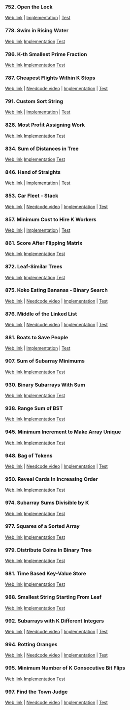 ### 752. Open the Lock

<a href="https://leetcode.com/problems/open-the-lock">Web link</a> |
[Implementation](src/main/java/leetcode/Solution00752.java) |
[Test](src/test/java/leetcode/Solution00752Test.java)

### 778. Swim in Rising Water

<a href="https://leetcode.com/problems/swim-in-rising-water">Web link</a>
[Implementation](src/main/java/leetcode/Solution00778.java)
[Test](src/test/java/leetcode/Solution00778Test.java)

### 786. K-th Smallest Prime Fraction

<a href="https://leetcode.com/problems/k-th-smallest-prime-fraction">Web link</a>
[Implementation](src/main/java/leetcode/Solution00786.java)
[Test](src/test/java/leetcode/Solution00786Test.java)

### 787. Cheapest Flights Within K Stops

<a href="https://leetcode.com/problems/cheapest-flights-within-k-stops">Web link</a> |
<a href="https://www.youtube.com/watch?v=5eIK3zUdYmE">Needcode video</a> |
[Implementation](src/main/java/leetcode/Solution00787.java) |
[Test](src/test/java/leetcode/Solution00787Test.java)

### 791. Custom Sort String

<a href="https://leetcode.com/problems/custom-sort-string">Web link</a> |
[Implementation](src/main/java/leetcode/Solution00791.java) |
[Test](src/test/java/leetcode/Solution00791Test.java)

### 826. Most Profit Assigning Work

<a href="https://leetcode.com/problems/most-profit-assigning-work">Web link</a>
[Implementation](src/main/java/leetcode/Solution00826.java)
[Test](src/test/java/leetcode/Solution00826Test.java)

### 834. Sum of Distances in Tree

<a href="https://leetcode.com/problems/sum-of-distances-in-tree">Web link</a>
[Implementation](src/main/java/leetcode/Solution00834.java)
[Test](src/test/java/leetcode/Solution00834Test.java)

### 846. Hand of Straights

<a href="https://leetcode.com/problems/hand-of-straights">Web link</a> |
[Implementation](src/main/java/leetcode/Solution00846.java) |
[Test](src/test/java/leetcode/Solution00846Test.java)

### 853. Car Fleet - Stack

<a href="https://leetcode.com/problems/car-fleet">Web link</a> |
<a href="https://www.youtube.com/watch?v=Pr6T-3yB9RM">Needcode video</a> |
[Implementation](src/main/java/leetcode/Solution00853.java) |
[Test](src/test/java/leetcode/Solution00853Test.java)

### 857. Minimum Cost to Hire K Workers

<a href="https://leetcode.com/problems/minimum-cost-to-hire-k-workers">Web link</a> |
[Implementation](src/main/java/leetcode/Solution00857.java) |
[Test](src/test/java/leetcode/Solution00857Test.java)

### 861. Score After Flipping Matrix

<a href="https://leetcode.com/problems/score-after-flipping-matrix">Web link</a>
[Implementation](src/main/java/leetcode/Solution00861.java)
[Test](src/test/java/leetcode/Solution00861Test.java)

### 872. Leaf-Similar Trees

<a href="https://leetcode.com/problems/leaf-similar-trees">Web link</a>
[Implementation](src/main/java/leetcode/Solution00872.java)
[Test](src/test/java/leetcode/Solution00872Test.java)

### 875. Koko Eating Bananas - Binary Search

<a href="https://leetcode.com/problems/koko-eating-bananas">Web link</a> |
<a href="https://www.youtube.com/watch?v=U2SozAs9RzA">Needcode video</a> |
[Implementation](src/main/java/leetcode/Solution00875.java) |
[Test](src/test/java/leetcode/Solution00875Test.java)

### 876. Middle of the Linked List

<a href="https://leetcode.com/problems/middle-of-the-linked-list">Web link</a> |
<a href="https://www.youtube.com/watch?v=A2_ldqM4QcY">Needcode video</a> |
[Implementation](src/main/java/leetcode/Solution00876.java) |
[Test](src/test/java/leetcode/Solution00876Test.java)

### 881. Boats to Save People

<a href="https://leetcode.com/problems/boats-to-save-people">Web link</a> |
[Implementation](src/main/java/leetcode/Solution00881.java) |
[Test](src/test/java/leetcode/Solution00881Test.java)

### 907. Sum of Subarray Minimums

<a href="https://leetcode.com/problems/sum-of-subarray-minimums">Web link</a>
[Implementation](src/main/java/leetcode/Solution00907.java)
[Test](src/test/java/leetcode/Solution00907Test.java)

### 930. Binary Subarrays With Sum

<a href="https://leetcode.com/problems/binary-subarrays-with-sum">Web link</a>
[Implementation](src/main/java/leetcode/Solution00930.java)
[Test](src/test/java/leetcode/Solution00930Test.java)

### 938. Range Sum of BST

<a href="https://leetcode.com/problems/range-sum-of-bst">Web link</a>
[Implementation](src/main/java/leetcode/Solution00938.java)
[Test](src/test/java/leetcode/Solution00938Test.java)

### 945. Minimum Increment to Make Array Unique

<a href="https://leetcode.com/problems/minimum-increment-to-make-array-unique">Web link</a>
[Implementation](src/main/java/leetcode/Solution00945.java)
[Test](src/test/java/leetcode/Solution00945Test.java)

### 948. Bag of Tokens

<a href="https://leetcode.com/problems/bag-of-tokens">Web link</a> |
<a href="https://www.youtube.com/watch?v=prI82maTivg">Needcode video</a> |
[Implementation](src/main/java/leetcode/Solution00948.java) |
[Test](src/test/java/leetcode/Solution00948Test.java)

### 950. Reveal Cards In Increasing Order

<a href="https://leetcode.com/problems/reveal-cards-in-increasing-order">Web link</a>
[Implementation](src/main/java/leetcode/Solution00950.java)
[Test](src/test/java/leetcode/Solution00950Test.java)

### 974. Subarray Sums Divisible by K

<a href="https://leetcode.com/problems/subarray-sums-divisible-by-k">Web link</a>
[Implementation](src/main/java/leetcode/Solution00974.java)
[Test](src/test/java/leetcode/Solution00974Test.java)

### 977. Squares of a Sorted Array

<a href="https://leetcode.com/problems/squares-of-a-sorted-array">Web link</a>
[Implementation](src/main/java/leetcode/Solution00977.java)
[Test](src/test/java/leetcode/Solution00977Test.java)

### 979. Distribute Coins in Binary Tree

<a href="https://leetcode.com/problems/distribute-coins-in-binary-tree">Web link</a>
[Implementation](src/main/java/leetcode/Solution00979.java)
[Test](src/test/java/leetcode/Solution00979Test.java)

### 981. Time Based Key-Value Store

<a href="https://leetcode.com/problems/time-based-key-value-store">Web link</a>
[Implementation](src/main/java/leetcode/Solution00981.java)
[Test](src/test/java/leetcode/Solution00981Test.java)

### 988. Smallest String Starting From Leaf

<a href="https://leetcode.com/problems/smallest-string-starting-from-leaf">Web link</a>
[Implementation](src/main/java/leetcode/Solution00988.java)
[Test](src/test/java/leetcode/Solution00988Test.java)

### 992. Subarrays with K Different Integers

<a href="https://leetcode.com/problems/subarrays-with-k-different-integers">Web link</a> |
<a href="https://www.youtube.com/watch?v=etI6HqWVa8U">Needcode video</a> |
[Implementation](src/main/java/leetcode/Solution00992.java) |
[Test](src/test/java/leetcode/Solution00992Test.java)

### 994. Rotting Oranges

<a href="https://leetcode.com/problems/rotting-oranges">Web link</a> |
<a href="https://www.youtube.com/watch?v=y704fEOx0s0">Needcode video</a> |
[Implementation](src/main/java/leetcode/Solution00994.java) |
[Test](src/test/java/leetcode/Solution00994Test.java)

### 995. Minimum Number of K Consecutive Bit Flips

<a href="https://leetcode.com/problems/minimum-number-of-k-consecutive-bit-flips">Web link</a>
[Implementation](src/main/java/leetcode/Solution00995.java)
[Test](src/test/java/leetcode/Solution00995Test.java)

### 997. Find the Town Judge

<a href="https://leetcode.com/problems/find-the-town-judge">Web link</a> |
<a href="https://www.youtube.com/watch?v=QiGaxdUINJ8">Needcode video</a> |
[Implementation](src/main/java/leetcode/Solution00997.java) |
[Test](src/test/java/leetcode/Solution00997Test.java)
